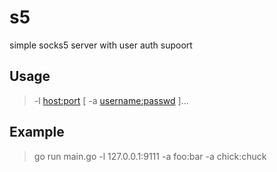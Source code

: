 # s5
simple socks5 server with user auth supoort

## Usage
> -l <host:port> [ -a <username:passwd> ]...


## Example

> go run main.go -l 127.0.0.1:9111 -a foo:bar -a chick:chuck




